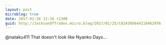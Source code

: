 ```yaml
---
layout: post
microblog: true
date: 2017-01-26 12:16 +1300
guid: http://JacksonOfTrades.micro.blog/2017/01/25/t824395644110462976.html
---
```

@nataku411 That doesn't look like Nyanko Days...
